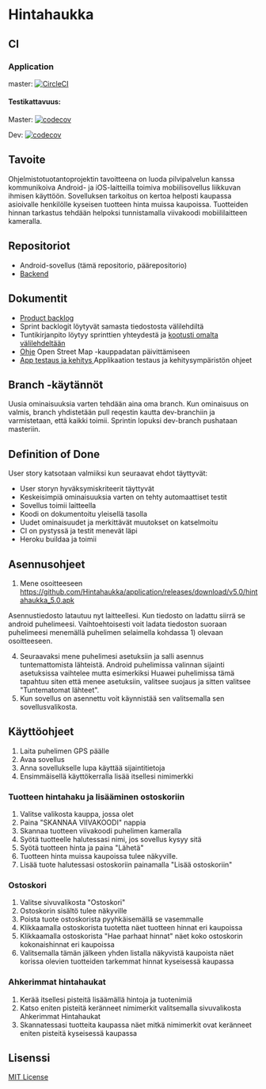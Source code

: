 # Hintahaukka

## CI

### Application

master: [![CircleCI](https://circleci.com/gh/Hintahaukka/application.svg?style=svg)](https://circleci.com/gh/Hintahaukka/application)

#### Testikattavuus:

Master: [![codecov](https://codecov.io/gh/Hintahaukka/application/branch/master/graph/badge.svg)](https://codecov.io/gh/Hintahaukka/application)

Dev: [![codecov](https://codecov.io/gh/Hintahaukka/application/branch/dev/graph/badge.svg)](https://codecov.io/gh/Hintahaukka/application)

## Tavoite

Ohjelmistotuotantoprojektin tavoitteena on luoda pilvipalvelun kanssa kommunikoiva Android- ja iOS-laitteilla toimiva
mobiilisovellus liikkuvan ihmisen käyttöön. Sovelluksen tarkoitus on kertoa helposti kaupassa asioivalle henkilölle kyseisen
tuotteen hinta muissa kaupoissa. Tuotteiden hinnan tarkastus tehdään helpoksi tunnistamalla viivakoodi mobiililaitteen
kameralla.

## Repositoriot

* Android-sovellus (tämä repositorio, päärepositorio)
* [Backend](https://github.com/Hintahaukka/backend/tree/master)

## Dokumentit

* [Product backlog](https://docs.google.com/spreadsheets/d/1Mazq4EFbfbMsLPeCpOckbu11LNR1Ki2RiNf460z-rpU/edit#gid=0)
* Sprint backlogit löytyvät samasta tiedostosta välilehdiltä
* Tuntikirjanpito löytyy sprinttien yhteydestä ja [kootusti omalta välilehdeltään](https://docs.google.com/spreadsheets/d/1Mazq4EFbfbMsLPeCpOckbu11LNR1Ki2RiNf460z-rpU/edit#gid=1976084857)
* [Ohje](https://github.com/Hintahaukka/application/blob/master/documentation/osm_kauppadata.md) Open Street Map -kauppadatan päivittämiseen
* [App testaus ja kehitys ](https://github.com/Hintahaukka/application/blob/master/documentation/test_and_CI.md) Applikaation testaus ja kehitysympäristön ohjeet

## Branch -käytännöt

Uusia ominaisuuksia varten tehdään aina oma branch. Kun ominaisuus on valmis, branch yhdistetään pull reqestin kautta dev-branchiin ja varmistetaan, että kaikki toimii. Sprintin lopuksi dev-branch pushataan masteriin.

## Definition of Done

User story katsotaan valmiiksi kun seuraavat ehdot täyttyvät:

* User storyn hyväksymiskriteerit täyttyvät
* Keskeisimpiä ominaisuuksia varten on tehty automaattiset testit
* Sovellus toimii laitteella
* Koodi on dokumentoitu yleisellä tasolla
* Uudet ominaisuudet ja merkittävät muutokset on katselmoitu
* CI on pystyssä ja testit menevät läpi
* Heroku buildaa ja toimii

## Asennusohjeet

1. Mene osoitteeseen https://github.com/Hintahaukka/application/releases/download/v5.0/hintahaukka_5.0.apk

Asennustiedosto latautuu nyt laitteellesi. Kun tiedosto on ladattu siirrä se android puhelimeesi. Vaihtoehtoisesti voit ladata tiedoston suoraan puhelimeesi menemällä puhelimen selaimella kohdassa 1) olevaan osoitteeseen.

4. Seuraavaksi mene puhelimesi asetuksiin ja salli asennus tuntemattomista lähteistä. Android puhelimissa valinnan sijainti asetuksissa vaihtelee mutta esimerkiksi Huawei puhelimissa tämä tapahtuu siten että menee asetuksiin, valitsee suojaus ja sitten valitsee "Tuntematomat lähteet".
5. Kun sovellus on asennettu voit käynnistää sen valitsemalla sen sovellusvalikosta.


## Käyttöohjeet
1. Laita puhelimen GPS päälle
2. Avaa sovellus
3. Anna sovellukselle lupa käyttää sijaintitietoja
4. Ensimmäisellä käyttökerralla lisää itsellesi nimimerkki

### Tuotteen hintahaku ja lisääminen ostoskoriin
1. Valitse valikosta kauppa, jossa olet
2. Paina "SKANNAA VIIVAKOODI" nappia
3. Skannaa tuotteen viivakoodi puhelimen kameralla
4. Syötä tuotteelle halutessasi nimi, jos sovellus kysyy sitä
5. Syötä tuotteen hinta ja paina "Lähetä"
6. Tuotteen hinta muissa kaupoissa tulee näkyville.
7. Lisää tuote halutessasi ostoskoriin painamalla "Lisää ostoskoriin"

### Ostoskori
1. Valitse sivuvalikosta "Ostoskori"
2. Ostoskorin sisältö tulee näkyville
3. Poista tuote ostoskorista pyyhkäisemällä se vasemmalle
4. Klikkaamalla ostoskorista tuotetta näet tuotteen hinnat eri kaupoissa
5. Klikkaamalla ostoskorista "Hae parhaat hinnat" näet koko ostoskorin kokonaishinnat eri kaupoissa
6. Valitsemalla tämän jälkeen yhden listalla näkyvistä kaupoista näet korissa olevien tuotteiden tarkemmat hinnat kyseisessä kaupassa

### Ahkerimmat hintahaukat
1. Kerää itsellesi pisteitä lisäämällä hintoja ja tuotenimiä
2. Katso eniten pisteitä keränneet nimimerkit valitsemalla sivuvalikosta Ahkerimmat Hintahaukat
3. Skannatessasi tuotteita kaupassa näet mitkä nimimerkit ovat keränneet eniten pisteitä kyseisessä kaupassa

<!--
## Credits

TODO
-->

## Lisenssi

[MIT License](LICENSE)

